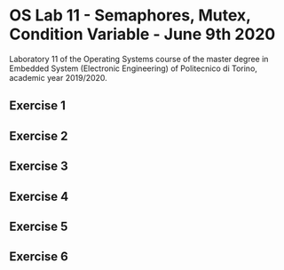 # OS Lab 11 - Semaphores, Mutex, Condition Variable - June 9th 2020
Laboratory 11 of the Operating Systems course of the master degree in Embedded System (Electronic Engineering) of Politecnico di Torino, academic year 2019/2020.<br/>

## Exercise 1

## Exercise 2

## Exercise 3

## Exercise 4

## Exercise 5

## Exercise 6

[//]: # (https://tex-image-link-generator.herokuapp.com/)
